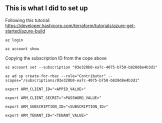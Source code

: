 ## This is what I did to set up


Following this tutorial: https://developer.hashicorp.com/terraform/tutorials/azure-get-started/azure-build

```
az login
```

```
az account show
```
Copying the subscription ID from the cope above
```
az account set --subscription "03e320b0-ea7c-4075-b750-b820d8e4b3d1"
```

```
az ad sp create-for-rbac --role="Contributor" --scopes="/subscriptions/03e320b0-ea7c-4075-b750-b820d8e4b3d1"
```



```
export ARM_CLIENT_ID="<APPID_VALUE>"

export ARM_CLIENT_SECRET="<PASSWORD_VALUE>"

export ARM_SUBSCRIPTION_ID="<SUBSCRIPTION_ID>"

export ARM_TENANT_ID="<TENANT_VALUE>"
```

